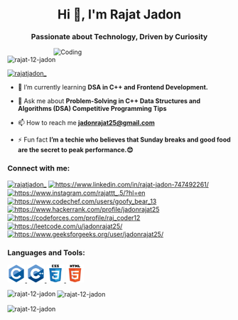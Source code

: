 <h1 align="center">Hi 👋, I'm Rajat Jadon</h1>
<h3 align="center">Passionate about Technology, Driven by Curiosity</h3>

<img align = "right" alt = "Coding" width = "400" src="https://camo.githubusercontent.com/edd6a178ee6a4b30c0bf595da631485f25e8a863620e3efe386969cc11e70bc3/68747470733a2f2f7374617469632e7769787374617469632e636f6d2f6d656469612f6262653634325f36323431346535306265663334636532386462316166616266353566313765637e6d76322e676966" >

<p align="left"> <img src="https://komarev.com/ghpvc/?username=rajat-12-jadon&label=Profile%20views&color=0e75b6&style=flat" alt="rajat-12-jadon" /> </p>

<p align="left"> <a href="https://twitter.com/rajatjadon_" target="blank"><img src="https://img.shields.io/twitter/follow/rajatjadon_?logo=twitter&style=for-the-badge" alt="rajatjadon_" /></a> </p>

- 🌱 I’m currently learning **DSA in C++ and Frontend Development.**

- 💬 Ask me about **Problem-Solving in C++ Data Structures and Algorithms (DSA) Competitive Programming Tips**

- 📫 How to reach me **jadonrajat25@gmail.com**

- ⚡ Fun fact **I’m a techie who believes that Sunday breaks and good food are the secret to peak performance.😊**

<h3 align="left">Connect with me:</h3>
<p align="left">
<a href="https://twitter.com/rajatjadon_" target="blank"><img align="center" src="https://raw.githubusercontent.com/rahuldkjain/github-profile-readme-generator/master/src/images/icons/Social/twitter.svg" alt="rajatjadon_" height="30" width="40" /></a>
<a href="https://linkedin.com/in/https://www.linkedin.com/in/rajat-jadon-747492261/" target="blank"><img align="center" src="https://raw.githubusercontent.com/rahuldkjain/github-profile-readme-generator/master/src/images/icons/Social/linked-in-alt.svg" alt="https://www.linkedin.com/in/rajat-jadon-747492261/" height="30" width="40" /></a>
<a href="https://instagram.com/https://www.instagram.com/rajattt_.5/?hl=en" target="blank"><img align="center" src="https://raw.githubusercontent.com/rahuldkjain/github-profile-readme-generator/master/src/images/icons/Social/instagram.svg" alt="https://www.instagram.com/rajattt_.5/?hl=en" height="30" width="40" /></a>
<a href="https://www.codechef.com/users/https://www.codechef.com/users/goofy_bear_13" target="blank"><img align="center" src="https://cdn.jsdelivr.net/npm/simple-icons@3.1.0/icons/codechef.svg" alt="https://www.codechef.com/users/goofy_bear_13" height="30" width="40" /></a>
<a href="https://www.hackerrank.com/https://www.hackerrank.com/profile/jadonrajat25" target="blank"><img align="center" src="https://raw.githubusercontent.com/rahuldkjain/github-profile-readme-generator/master/src/images/icons/Social/hackerrank.svg" alt="https://www.hackerrank.com/profile/jadonrajat25" height="30" width="40" /></a>
<a href="https://codeforces.com/profile/https://codeforces.com/profile/raj_coder12" target="blank"><img align="center" src="https://raw.githubusercontent.com/rahuldkjain/github-profile-readme-generator/master/src/images/icons/Social/codeforces.svg" alt="https://codeforces.com/profile/raj_coder12" height="30" width="40" /></a>
<a href="https://www.leetcode.com/https://leetcode.com/u/jadonrajat25/" target="blank"><img align="center" src="https://raw.githubusercontent.com/rahuldkjain/github-profile-readme-generator/master/src/images/icons/Social/leet-code.svg" alt="https://leetcode.com/u/jadonrajat25/" height="30" width="40" /></a>
<a href="https://auth.geeksforgeeks.org/user/https://www.geeksforgeeks.org/user/jadonrajat25/" target="blank"><img align="center" src="https://raw.githubusercontent.com/rahuldkjain/github-profile-readme-generator/master/src/images/icons/Social/geeks-for-geeks.svg" alt="https://www.geeksforgeeks.org/user/jadonrajat25/" height="30" width="40" /></a>
</p>

<h3 align="left">Languages and Tools:</h3>
<p align="left"> <a href="https://www.cprogramming.com/" target="_blank" rel="noreferrer"> <img src="https://raw.githubusercontent.com/devicons/devicon/master/icons/c/c-original.svg" alt="c" width="40" height="40"/> </a> <a href="https://www.w3schools.com/cpp/" target="_blank" rel="noreferrer"> <img src="https://raw.githubusercontent.com/devicons/devicon/master/icons/cplusplus/cplusplus-original.svg" alt="cplusplus" width="40" height="40"/> </a> <a href="https://www.w3schools.com/css/" target="_blank" rel="noreferrer"> <img src="https://raw.githubusercontent.com/devicons/devicon/master/icons/css3/css3-original-wordmark.svg" alt="css3" width="40" height="40"/> </a> <a href="https://www.w3.org/html/" target="_blank" rel="noreferrer"> <img src="https://raw.githubusercontent.com/devicons/devicon/master/icons/html5/html5-original-wordmark.svg" alt="html5" width="40" height="40"/> </a> </p>

<p><img align="left" src="https://github-readme-stats.vercel.app/api/top-langs?username=rajat-12-jadon&show_icons=true&locale=en&layout=compact" alt="rajat-12-jadon" /></p>

<p>&nbsp;<img align="center" src="https://github-readme-stats.vercel.app/api?username=rajat-12-jadon&show_icons=true&locale=en" alt="rajat-12-jadon" /></p>

<p><img align="center" src="https://github-readme-streak-stats.herokuapp.com/?user=rajat-12-jadon&" alt="rajat-12-jadon" /></p>
